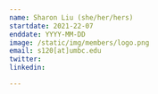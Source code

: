 ```yaml
---
name: Sharon Liu (she/her/hers)
startdate: 2021-22-07
enddate: YYYY-MM-DD
image: /static/img/members/logo.png
email: s120[at]umbc.edu
twitter: 
linkedin: 

---
```

